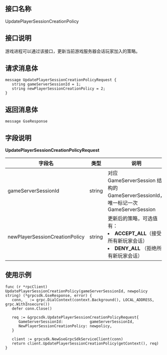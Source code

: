 

## 接口名称
 UpdatePlayerSessionCreationPolicy 
<span id="UpdatePlayerSessionCreationPolicy"></span>


## 接口说明

游戏进程可以通过该接口，更新当前游戏服务器会话玩家加入的策略。

## 请求消息体

```
message UpdatePlayerSessionCreationPolicyRequest {
   string gameServerSessionId = 1;
   string newPlayerSessionCreationPolicy = 2;
}
```

## 返回消息体

```
message GseResponse 
```

## 字段说明

**UpdatePlayerSessionCreationPolicyRequest**

| 字段名                         | 类型   | 说明                                                         |
| ------------------------------ | ------ | ------------------------------------------------------------ |
| gameServerSessionId            | string | 对应 GameServerSession 结构的 GameServerSessionId，唯一标记一次 GameServerSession |
| newPlayerSessionCreationPolicy | string | 更新后的策略，可选值有：<li>**ACCEPT_ALL**（接受所有新玩家会话）<li>**DENY_ALL** （拒绝所有新玩家会话） |

## 使用示例

```
func (r *rpcClient) UpdatePlayerSessionCreationPolicy(gameServerSessionId, newpolicy string) (*grpcsdk.GseResponse, error) {
   conn, _ := grpc.DialContext(context.Background(), LOCAL_ADDRESS, grpc.WithInsecure())
   defer conn.Close()

   req := &grpcsdk.UpdatePlayerSessionCreationPolicyRequest{
      GameServerSessionId:            gameServerSessionId,
      NewPlayerSessionCreationPolicy: newpolicy,
   }

   client := grpcsdk.NewGseGrpcSdkServiceClient(conn)
   return client.UpdatePlayerSessionCreationPolicy(getContext(), req)
}
```
